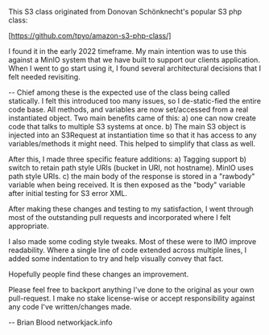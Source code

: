 This S3 class originated from Donovan Schönknecht's popular S3 php class:

[https://github.com/tpyo/amazon-s3-php-class/]


I found it in the early 2022 timeframe. My main intention was to use this against a MinIO system that we have built to support our clients application. When I went to go start using it, I found several architectural decisions that I felt needed revisiting.

--
  Chief among these is the expected use of the class being called statically. I felt this introduced too many issues, so I de-static-fied the entire code base. All methods, and variables are now set/accessed from a real instantiated object. Two main benefits came of this: a) one can now create code that talks to multiple S3 systems at once. b) The main S3 object is injected into an S3Request at instantiation time so that it has access to any variables/methods it might need. This helped to simplify that class as well.

  After this, I made three specific feature additions:
   a) Tagging support
   b) switch to retain path style URIs (bucket in URI, not hostname). MinIO uses path style URIs.
   c) the main body of the response is stored in a "rawbody" variable when being received. It is then exposed as the "body" variable after initial testing for S3 error XML.

  After making these changes and testing to my satisfaction, I went through most of the outstanding pull requests and incorporated where I felt appropriate.
  
  I also made some coding style tweaks. Most of these were to IMO improve readability. Where a single line of code extended across multiple lines, I added some indentation to try and help visually convey that fact.
  
  
Hopefully people find these changes an improvement.

Please feel free to backport anything I've done to the original as your own pull-request. I make no stake license-wise or accept responsibility against any code I've written/changes made.

--
Brian Blood
networkjack.info
